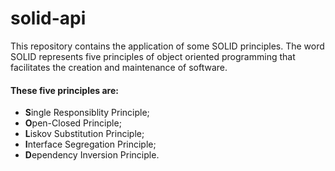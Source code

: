# solid-api

This repository contains the application of some SOLID principles. The word SOLID represents five principles of object oriented programming that facilitates the creation and maintenance of software.

#### These five principles are:
- **S**ingle Responsiblity Principle;
- **O**pen-Closed Principle;
- **L**iskov Substitution Principle;
- **I**nterface Segregation Principle;
- **D**ependency Inversion Principle.
